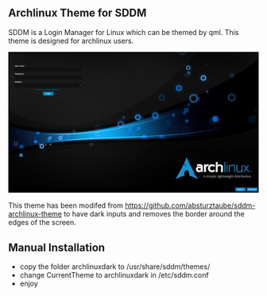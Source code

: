 Archlinux Theme for SDDM
------------------------
SDDM is a Login Manager for Linux which can be themed by qml. This theme is designed for archlinux users.

![Alt Screenshot](https://raw.githubusercontent.com/RedSoxFan/sddm-archlinux-theme/master/archlinuxdark/screenshot.png "SDDM Archlinux Dark Theme")

This theme has been modifed from https://github.com/absturztaube/sddm-archlinux-theme to have dark inputs and removes the border around the edges of the screen.

Manual Installation
-------------------
* copy the folder archlinuxdark to /usr/share/sddm/themes/
* change CurrentTheme to archlinuxdark in /etc/sddm.conf
* enjoy
